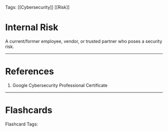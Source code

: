 Tags: [[Cybersecurity]] [[Risk]]
# Internal Risk

A current/former employee, vendor, or trusted partner who poses a security risk.

---
# References

1. Google Cybersecurity Professional Certificate

---
# Flashcards

Flashcard Tags: 